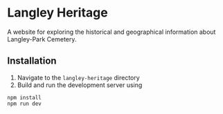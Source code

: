 # Langley Heritage
A website for exploring the historical and geographical information about Langley-Park Cemetery.

## Installation
1. Navigate to the `langley-heritage` directory
2. Build and run the development server using
```
npm install
npm run dev
```